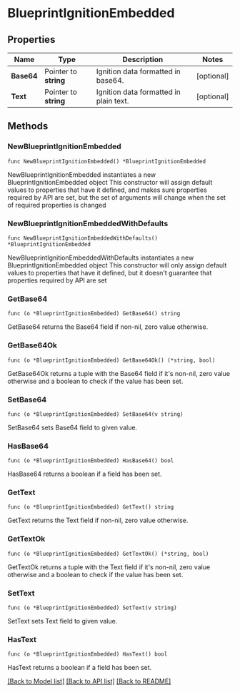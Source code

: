 # BlueprintIgnitionEmbedded

## Properties

Name | Type | Description | Notes
------------ | ------------- | ------------- | -------------
**Base64** | Pointer to **string** | Ignition data formatted in base64. | [optional] 
**Text** | Pointer to **string** | Ignition data formatted in plain text. | [optional] 

## Methods

### NewBlueprintIgnitionEmbedded

`func NewBlueprintIgnitionEmbedded() *BlueprintIgnitionEmbedded`

NewBlueprintIgnitionEmbedded instantiates a new BlueprintIgnitionEmbedded object
This constructor will assign default values to properties that have it defined,
and makes sure properties required by API are set, but the set of arguments
will change when the set of required properties is changed

### NewBlueprintIgnitionEmbeddedWithDefaults

`func NewBlueprintIgnitionEmbeddedWithDefaults() *BlueprintIgnitionEmbedded`

NewBlueprintIgnitionEmbeddedWithDefaults instantiates a new BlueprintIgnitionEmbedded object
This constructor will only assign default values to properties that have it defined,
but it doesn't guarantee that properties required by API are set

### GetBase64

`func (o *BlueprintIgnitionEmbedded) GetBase64() string`

GetBase64 returns the Base64 field if non-nil, zero value otherwise.

### GetBase64Ok

`func (o *BlueprintIgnitionEmbedded) GetBase64Ok() (*string, bool)`

GetBase64Ok returns a tuple with the Base64 field if it's non-nil, zero value otherwise
and a boolean to check if the value has been set.

### SetBase64

`func (o *BlueprintIgnitionEmbedded) SetBase64(v string)`

SetBase64 sets Base64 field to given value.

### HasBase64

`func (o *BlueprintIgnitionEmbedded) HasBase64() bool`

HasBase64 returns a boolean if a field has been set.

### GetText

`func (o *BlueprintIgnitionEmbedded) GetText() string`

GetText returns the Text field if non-nil, zero value otherwise.

### GetTextOk

`func (o *BlueprintIgnitionEmbedded) GetTextOk() (*string, bool)`

GetTextOk returns a tuple with the Text field if it's non-nil, zero value otherwise
and a boolean to check if the value has been set.

### SetText

`func (o *BlueprintIgnitionEmbedded) SetText(v string)`

SetText sets Text field to given value.

### HasText

`func (o *BlueprintIgnitionEmbedded) HasText() bool`

HasText returns a boolean if a field has been set.


[[Back to Model list]](../README.md#documentation-for-models) [[Back to API list]](../README.md#documentation-for-api-endpoints) [[Back to README]](../README.md)



